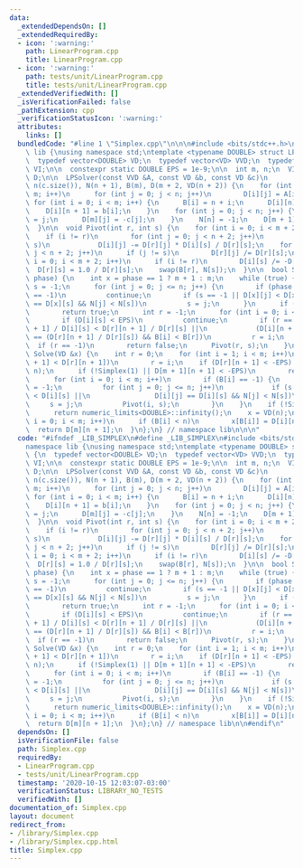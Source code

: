 ```yaml
---
data:
  _extendedDependsOn: []
  _extendedRequiredBy:
  - icon: ':warning:'
    path: LinearProgram.cpp
    title: LinearProgram.cpp
  - icon: ':warning:'
    path: tests/unit/LinearProgram.cpp
    title: tests/unit/LinearProgram.cpp
  _extendedVerifiedWith: []
  _isVerificationFailed: false
  _pathExtension: cpp
  _verificationStatusIcon: ':warning:'
  attributes:
    links: []
  bundledCode: "#line 1 \"Simplex.cpp\"\n\n\n#include <bits/stdc++.h>\n\nnamespace\
    \ lib {\nusing namespace std;\ntemplate <typename DOUBLE> struct LPSolver {\n\
    \  typedef vector<DOUBLE> VD;\n  typedef vector<VD> VVD;\n  typedef vector<int>\
    \ VI;\n\n  constexpr static DOUBLE EPS = 1e-9;\n\n  int m, n;\n  VI B, N;\n  VVD\
    \ D;\n\n  LPSolver(const VVD &A, const VD &b, const VD &c)\n      : m(b.size()),\
    \ n(c.size()), N(n + 1), B(m), D(m + 2, VD(n + 2)) {\n    for (int i = 0; i <\
    \ m; i++)\n      for (int j = 0; j < n; j++)\n        D[i][j] = A[i][j];\n   \
    \ for (int i = 0; i < m; i++) {\n      B[i] = n + i;\n      D[i][n] = -1;\n  \
    \    D[i][n + 1] = b[i];\n    }\n    for (int j = 0; j < n; j++) {\n      N[j]\
    \ = j;\n      D[m][j] = -c[j];\n    }\n    N[n] = -1;\n    D[m + 1][n] = 1;\n\
    \  }\n\n  void Pivot(int r, int s) {\n    for (int i = 0; i < m + 2; i++)\n  \
    \    if (i != r)\n        for (int j = 0; j < n + 2; j++)\n          if (j !=\
    \ s)\n            D[i][j] -= D[r][j] * D[i][s] / D[r][s];\n    for (int j = 0;\
    \ j < n + 2; j++)\n      if (j != s)\n        D[r][j] /= D[r][s];\n    for (int\
    \ i = 0; i < m + 2; i++)\n      if (i != r)\n        D[i][s] /= -D[r][s];\n  \
    \  D[r][s] = 1.0 / D[r][s];\n    swap(B[r], N[s]);\n  }\n\n  bool Simplex(int\
    \ phase) {\n    int x = phase == 1 ? m + 1 : m;\n    while (true) {\n      int\
    \ s = -1;\n      for (int j = 0; j <= n; j++) {\n        if (phase == 2 && N[j]\
    \ == -1)\n          continue;\n        if (s == -1 || D[x][j] < D[x][s] || D[x][j]\
    \ == D[x][s] && N[j] < N[s])\n          s = j;\n      }\n      if (D[x][s] > -EPS)\n\
    \        return true;\n      int r = -1;\n      for (int i = 0; i < m; i++) {\n\
    \        if (D[i][s] < EPS)\n          continue;\n        if (r == -1 || D[i][n\
    \ + 1] / D[i][s] < D[r][n + 1] / D[r][s] ||\n            (D[i][n + 1] / D[i][s])\
    \ == (D[r][n + 1] / D[r][s]) && B[i] < B[r])\n          r = i;\n      }\n    \
    \  if (r == -1)\n        return false;\n      Pivot(r, s);\n    }\n  }\n\n  DOUBLE\
    \ Solve(VD &x) {\n    int r = 0;\n    for (int i = 1; i < m; i++)\n      if (D[i][n\
    \ + 1] < D[r][n + 1])\n        r = i;\n    if (D[r][n + 1] < -EPS) {\n      Pivot(r,\
    \ n);\n      if (!Simplex(1) || D[m + 1][n + 1] < -EPS)\n        return -numeric_limits<DOUBLE>::infinity();\n\
    \      for (int i = 0; i < m; i++)\n        if (B[i] == -1) {\n          int s\
    \ = -1;\n          for (int j = 0; j <= n; j++)\n            if (s == -1 || D[i][j]\
    \ < D[i][s] ||\n                D[i][j] == D[i][s] && N[j] < N[s])\n         \
    \     s = j;\n          Pivot(i, s);\n        }\n    }\n    if (!Simplex(2))\n\
    \      return numeric_limits<DOUBLE>::infinity();\n    x = VD(n);\n    for (int\
    \ i = 0; i < m; i++)\n      if (B[i] < n)\n        x[B[i]] = D[i][n + 1];\n  \
    \  return D[m][n + 1];\n  }\n};\n} // namespace lib\n\n\n"
  code: "#ifndef _LIB_SIMPLEX\n#define _LIB_SIMPLEX\n#include <bits/stdc++.h>\n\n\
    namespace lib {\nusing namespace std;\ntemplate <typename DOUBLE> struct LPSolver\
    \ {\n  typedef vector<DOUBLE> VD;\n  typedef vector<VD> VVD;\n  typedef vector<int>\
    \ VI;\n\n  constexpr static DOUBLE EPS = 1e-9;\n\n  int m, n;\n  VI B, N;\n  VVD\
    \ D;\n\n  LPSolver(const VVD &A, const VD &b, const VD &c)\n      : m(b.size()),\
    \ n(c.size()), N(n + 1), B(m), D(m + 2, VD(n + 2)) {\n    for (int i = 0; i <\
    \ m; i++)\n      for (int j = 0; j < n; j++)\n        D[i][j] = A[i][j];\n   \
    \ for (int i = 0; i < m; i++) {\n      B[i] = n + i;\n      D[i][n] = -1;\n  \
    \    D[i][n + 1] = b[i];\n    }\n    for (int j = 0; j < n; j++) {\n      N[j]\
    \ = j;\n      D[m][j] = -c[j];\n    }\n    N[n] = -1;\n    D[m + 1][n] = 1;\n\
    \  }\n\n  void Pivot(int r, int s) {\n    for (int i = 0; i < m + 2; i++)\n  \
    \    if (i != r)\n        for (int j = 0; j < n + 2; j++)\n          if (j !=\
    \ s)\n            D[i][j] -= D[r][j] * D[i][s] / D[r][s];\n    for (int j = 0;\
    \ j < n + 2; j++)\n      if (j != s)\n        D[r][j] /= D[r][s];\n    for (int\
    \ i = 0; i < m + 2; i++)\n      if (i != r)\n        D[i][s] /= -D[r][s];\n  \
    \  D[r][s] = 1.0 / D[r][s];\n    swap(B[r], N[s]);\n  }\n\n  bool Simplex(int\
    \ phase) {\n    int x = phase == 1 ? m + 1 : m;\n    while (true) {\n      int\
    \ s = -1;\n      for (int j = 0; j <= n; j++) {\n        if (phase == 2 && N[j]\
    \ == -1)\n          continue;\n        if (s == -1 || D[x][j] < D[x][s] || D[x][j]\
    \ == D[x][s] && N[j] < N[s])\n          s = j;\n      }\n      if (D[x][s] > -EPS)\n\
    \        return true;\n      int r = -1;\n      for (int i = 0; i < m; i++) {\n\
    \        if (D[i][s] < EPS)\n          continue;\n        if (r == -1 || D[i][n\
    \ + 1] / D[i][s] < D[r][n + 1] / D[r][s] ||\n            (D[i][n + 1] / D[i][s])\
    \ == (D[r][n + 1] / D[r][s]) && B[i] < B[r])\n          r = i;\n      }\n    \
    \  if (r == -1)\n        return false;\n      Pivot(r, s);\n    }\n  }\n\n  DOUBLE\
    \ Solve(VD &x) {\n    int r = 0;\n    for (int i = 1; i < m; i++)\n      if (D[i][n\
    \ + 1] < D[r][n + 1])\n        r = i;\n    if (D[r][n + 1] < -EPS) {\n      Pivot(r,\
    \ n);\n      if (!Simplex(1) || D[m + 1][n + 1] < -EPS)\n        return -numeric_limits<DOUBLE>::infinity();\n\
    \      for (int i = 0; i < m; i++)\n        if (B[i] == -1) {\n          int s\
    \ = -1;\n          for (int j = 0; j <= n; j++)\n            if (s == -1 || D[i][j]\
    \ < D[i][s] ||\n                D[i][j] == D[i][s] && N[j] < N[s])\n         \
    \     s = j;\n          Pivot(i, s);\n        }\n    }\n    if (!Simplex(2))\n\
    \      return numeric_limits<DOUBLE>::infinity();\n    x = VD(n);\n    for (int\
    \ i = 0; i < m; i++)\n      if (B[i] < n)\n        x[B[i]] = D[i][n + 1];\n  \
    \  return D[m][n + 1];\n  }\n};\n} // namespace lib\n\n#endif\n"
  dependsOn: []
  isVerificationFile: false
  path: Simplex.cpp
  requiredBy:
  - LinearProgram.cpp
  - tests/unit/LinearProgram.cpp
  timestamp: '2020-10-15 12:03:07-03:00'
  verificationStatus: LIBRARY_NO_TESTS
  verifiedWith: []
documentation_of: Simplex.cpp
layout: document
redirect_from:
- /library/Simplex.cpp
- /library/Simplex.cpp.html
title: Simplex.cpp
---
```

